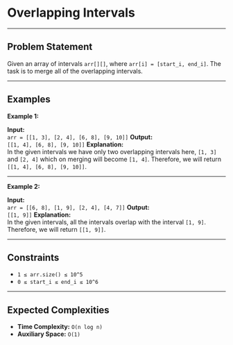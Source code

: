 # Overlapping Intervals

---

## Problem Statement

Given an array of intervals `arr[][]`, where `arr[i] = [start_i, end_i]`. The task is to merge all of the overlapping intervals.

---

## Examples

**Example 1:**

**Input:**  
`arr = [[1, 3], [2, 4], [6, 8], [9, 10]]`
**Output:**  
`[[1, 4], [6, 8], [9, 10]]`
**Explanation:**  
In the given intervals we have only two overlapping intervals here, `[1, 3]` and `[2, 4]` which on merging will become `[1, 4]`. Therefore, we will return `[[1, 4], [6, 8], [9, 10]]`.

---

**Example 2:**

**Input:**  
`arr = [[6, 8], [1, 9], [2, 4], [4, 7]]`
**Output:**  
`[[1, 9]]`
**Explanation:**  
In the given intervals, all the intervals overlap with the interval `[1, 9]`. Therefore, we will return `[[1, 9]]`.

---

## Constraints

- `1 ≤ arr.size() ≤ 10^5`  
- `0 ≤ start_i ≤ end_i ≤ 10^6`

---

## Expected Complexities

- **Time Complexity:** `O(n log n)`  
- **Auxiliary Space:** `O(1)`
